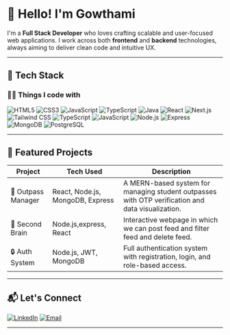 

# 👋 Hello! I'm Gowthami

I'm a **Full Stack Developer** who loves crafting scalable and user-focused web applications. I work across both **frontend** and **backend** technologies, always aiming to deliver clean code and intuitive UX.

---

## 🚀 Tech Stack

### 🧑‍💻 Things I code with
![HTML5](https://img.shields.io/badge/HTML5-E34F26?style=flat&logo=html5&logoColor=white)
![CSS3](https://img.shields.io/badge/CSS3-1572B6?style=flat&logo=css3&logoColor=white)
![JavaScript](https://img.shields.io/badge/JavaScript-F7DF1E?style=flat&logo=javascript&logoColor=black)
![TypeScript](https://img.shields.io/badge/TypeScript-3178C6?style=flat&logo=typescript&logoColor=white)
![Java](https://img.shields.io/badge/Java-007396?style=flat&logo=java&logoColor=white)
![React](https://img.shields.io/badge/React-20232A?style=flat&logo=react&logoColor=61DAFB)
![Next.js](https://img.shields.io/badge/Next.js-000000?style=flat&logo=next.js&logoColor=white)
![Tailwind CSS](https://img.shields.io/badge/Tailwind_CSS-06B6D4?style=flat&logo=tailwind-css&logoColor=white)
![TypeScript](https://img.shields.io/badge/TypeScript-3178C6?style=flat&logo=typescript&logoColor=white)
![JavaScript](https://img.shields.io/badge/JavaScript-F7DF1E?style=flat&logo=javascript&logoColor=black)
![Node.js](https://img.shields.io/badge/Node.js-339933?style=flat&logo=node.js&logoColor=white)
![Express](https://img.shields.io/badge/Express-000000?style=flat&logo=express&logoColor=white)
![MongoDB](https://img.shields.io/badge/MongoDB-47A248?style=flat&logo=mongodb&logoColor=white)
![PostgreSQL](https://img.shields.io/badge/PostgreSQL-4169E1?style=flat&logo=postgresql&logoColor=white)




---

## 🌟 Featured Projects

| Project | Tech Used | Description |
|--------|-----------|-------------|
| 🚪 Outpass Manager | React, Node.js, MongoDB, Express | A MERN-based system for managing student outpasses with OTP verification and data visualization. |
| 🧠 Second Brain | Node.js,express, React | Interactive webpage in which we can post feed and filter feed and delete feed. |
| 🔒 Auth System | Node.js, JWT, MongoDB | Full authentication system with registration, login, and role-based access. |

---



## 📬 Let's Connect

[![LinkedIn](https://img.shields.io/badge/LinkedIn-blue?style=flat&logo=linkedin&logoColor=white)](https://www.linkedin.com/in/gowthami-ekambaram-8b021a2a2/)
[![Email](https://img.shields.io/badge/Gmail-D14836?style=flat&logo=gmail&logoColor=white)](mailto:ekambaramgowthami759@example.com)

---


